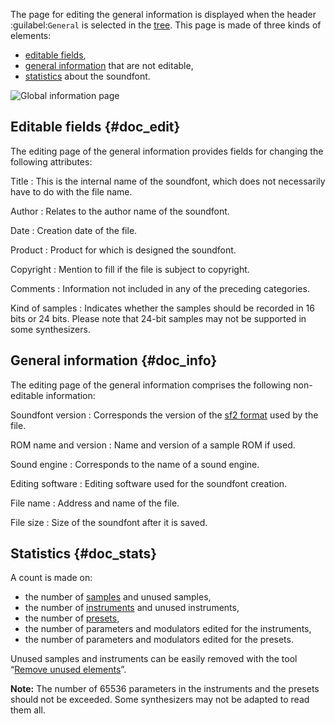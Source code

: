 The page for editing the general information is displayed when the header :guilabel:`General` is selected in the [tree](manual/soundfont-editor/tree.md).
This page is made of three kinds of elements:

* [editable fields](#doc_edit),
* [general information](#doc_info) that are not editable,
* [statistics](#doc_stats) about the soundfont.


![Global information page](images/edit_general.png "Global information page")


## Editable fields {#doc_edit}


The editing page of the general information provides fields for changing the following attributes:


Title
: This is the internal name of the soundfont, which does not necessarily have to do with the file name.

Author
: Relates to the author name of the soundfont.

Date
: Creation date of the file.

Product
: Product for which is designed the soundfont.

Copyright
: Mention to fill if the file is subject to copyright.

Comments
: Information not included in any of the preceding categories.

Kind of samples
: Indicates whether the samples should be recorded in 16 bits or 24 bits.
  Please note that 24-bit samples may not be supported in some synthesizers.


## General information {#doc_info}


The editing page of the general information comprises the following non-editable information:


Soundfont version
: Corresponds the version of the [sf2 format](manual/annexes/the-different-soundfont-formats.md#doc_sf2) used by the file.

ROM name and version
: Name and version of a sample ROM if used.

Sound engine
: Corresponds to the name of a sound engine.

Editing software
: Editing software used for the soundfont creation.

File name
: Address and name of the file.

File size
: Size of the soundfont after it is saved.


## Statistics {#doc_stats}


A count is made on:

* the number of [samples](manual/soundfont-editor/editing-pages/sample-editor.md) and unused samples,
* the number of [instruments](manual/soundfont-editor/editing-pages/instrument-editor.md) and unused instruments,
* the number of [presets](manual/soundfont-editor/editing-pages/preset-editor.md),
* the number of parameters and modulators edited for the instruments,
* the number of parameters and modulators edited for the presets.

Unused samples and instruments can be easily removed with the tool “[Remove unused elements](manual/soundfont-editor/tools/global-tools.md#doc_unused)”.

**Note:** The number of 65536 parameters in the instruments and the presets should not be exceeded.
Some synthesizers may not be adapted to read them all.
